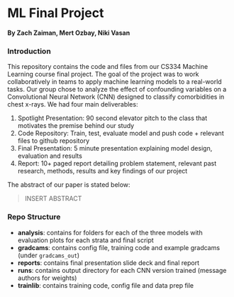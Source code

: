 # ML Final Project
**By Zach Zaiman, Mert Ozbay, Niki Vasan**

### Introduction 
This repository contains the code and files from our CS334 Machine Learning course final project. The goal of the project was to work collaboratively in teams to apply machine learning models to a real-world tasks. Our group chose to analyze the effect of confounding variables on a Convolutional Neural Network (CNN) designed to classify comorbidities in chest x-rays. We had four main deliverables: 
1. Spotlight Presentation: 90 second elevator pitch to the class that motivates the premise behind our study
2. Code Repository: Train, test, evaluate model and push code + relevant files to github repository 
3. Final Presentation: 5 minute presentation explaining model design, evaluation and results
4. Report: 10+ paged report detailing problem statement, relevant past research, methods, results and key findings of our project

The abstract of our paper is stated below:
> INSERT ABSTRACT 


### Repo Structure 
* **analysis**: contains for folders for each of the three models with evaluation plots for each strata and final script
* **gradcams**: contains config file, training code and example gradcams (under `gradcams_out`)
* **reports**: contains final presentation slide deck and final report 
* **runs**: contains output directory for each CNN version trained (message authors for weights)
* **trainlib**: contains training code, config file and data prep file
